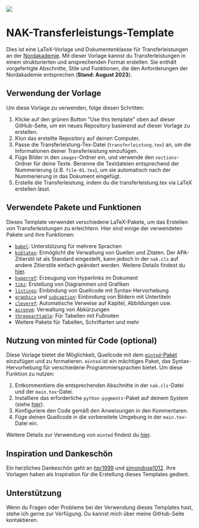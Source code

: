 ![](https://img.shields.io/badge/Stand-Juli_2024-green)

# NAK-Transferleistungs-Template

Dies ist eine LaTeX-Vorlage und Dokumentenklasse für Transferleistungen an der [Nordakademie](https://www.nordakademie.de). Mit dieser Vorlage kannst du Transferleistungen in einem strukturierten und ansprechenden Format erstellen. Sie enthält vorgefertigte Abschnitte, Stile und Funktionen, die den Anforderungen der Nordakademie entsprechen (**Stand: August 2023**).

## Verwendung der Vorlage

Um diese Vorlage zu verwenden, folge diesen Schritten:

1. Klicke auf den grünen Button "Use this template" oben auf dieser GitHub-Seite, um ein neues Repository basierend auf dieser Vorlage zu erstellen.
2. Klon das erstellte Repository auf deinen Computer.
3. Passe die Transferleistung-Tex-Datei (`transferleistung.tex`) an, um die Informationen deiner Transferleistung einzufügen.
4. Füge Bilder in den `images`-Ordner ein, und verwende den `sections`-Ordner für deine Texte. Benenne die Textdateien entsprechend der Nummerierung (z.B. `file-01.tex`), um sie automatisch nach der Nummerierung in das Dokument eingefügt.
5. Erstelle die Transferleistung, indem du die transferleistung.tex via LaTeX erstellen lässt.

## Verwendete Pakete und Funktionen

Dieses Template verwendet verschiedene LaTeX-Pakete, um das Erstellen von Transferleistungen zu erleichtern. Hier sind einige der verwendeten Pakete und ihre Funktionen:

- [`babel`](https://ctan.org/pkg/babel): Unterstützung für mehrere Sprachen
- [`biblatex`](https://www.ctan.org/pkg/biblatex): Ermöglicht die Verwaltung von Quellen und Zitaten. Der APA-Zitierstil ist als Standard eingestellt, kann jedoch in der `nak.cls` auf andere Zitierstile einfach geändert werden. Weitere Details findest du [hier](https://de.overleaf.com/learn/latex/Biblatex_bibliography_styles).
- [`hyperref`](https://www.ctan.org/pkg/hyperref): Erzeugung von Hyperlinks im Dokument
- [`tikz`](https://www.ctan.org/pkg/pgf): Erstellung von Diagrammen und Grafiken
- [`listings`](https://ctan.org/pkg/listings): Einbindung von Quellcode mit Syntax-Hervorhebung
- [`graphicx`](https://ctan.org/pkg/graphicx) und [`subcaption`](https://ctan.org/pkg/subcaption): Einbindung von Bildern mit Untertiteln
- [`cleveref`](https://ctan.org/pkg/cleveref): Automatische Verweise auf Kapitel, Abbildungen usw.
- [`acronym`](https://ctan.org/pkg/acronym): Verwaltung von Abkürzungen
- [`threeparttable`](https://ctan.org/pkg/threeparttable): Für Tabellen mit Fußnoten
- Weitere Pakete für Tabellen, Schriftarten und mehr

## Nutzung von minted für Code (optional)

Diese Vorlage bietet die Möglichkeit, Quellcode mit dem [`minted`-Paket](https://www.ctan.org/pkg/minted) einzufügen und zu formatieren. `minted` ist ein mächtiges Paket, das Syntax-Hervorhebung für verschiedene Programmiersprachen bietet. Um diese Funktion zu nutzen:

1. Entkommentiere die entsprechenden Abschnitte in der `nak.cls`-Datei und der `main.tex`-Datei.
2. Installiere das erforderliche `python-pygments`-Paket auf deinem System (siehe [hier](https://pypi.org/project/Pygments/)).
3. Konfiguriere den Code gemäß den Anweisungen in den Kommentaren.
4. Füge deinen Quellcode in die vorbereitete Umgebung in der `main.tex`-Datei ein.

Weitere Details zur Verwendung von `minted` findest du [hier](https://ctan.org/pkg/minted).

## Inspiration und Dankeschön

Ein herzliches Dankeschön geht an [hpr1999](https://github.com/hpr1999/deg_transferleistung_latex) und [simondose1012](https://github.com/simondose1012/transferleistung-template). Ihre Vorlagen haben als Inspiration für die Erstellung dieses Templates gedient.

## Unterstützung

Wenn du Fragen oder Probleme bei der Verwendung dieses Templates hast, stehe ich gerne zur Verfügung. Du kannst mich über meine GitHub-Seite kontaktieren.
